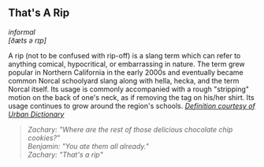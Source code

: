 That's A Rip
------
*informal*  
*[ðæts ə rɪp]*  
  
A rip (not to be confused with rip-off) is a slang term which can refer to anything comical, hypocritical, or embarrassing in nature. The term grew popular in Northern California in the early 2000s and eventually became common Norcal schoolyard slang along with hella, hecka, and the term Norcal itself. Its usage is commonly accompanied with a rough "stripping" motion on the back of one's neck, as if removing the tag on his/her shirt. Its usage continues to grow around the region's schools. *[Definition courtesy of Urban Dictionary](http://www.urbandictionary.com/)*
  
> *Zachary: "Where are the rest of those delicious chocolate chip cookies?"  
> Benjamin: "You ate them all already."  
> Zachary: "That's a rip"*  
